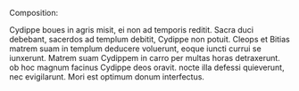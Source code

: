 Composition:

Cydippe boues in agris misit, ei non ad temporis reditit. Sacra duci debebant, sacerdos ad templum debitit, Cydippe non potuit. Cleops et Bitias matrem suam in templum deducere voluerunt, eoque iuncti currui se iunxerunt. Matrem suam Cydippem in carro per multas horas detraxerunt. ob hoc magnum facinus Cydippe deos oravit. nocte illa defessi quieverunt, nec evigilarunt. Mori est optimum donum interfectus. 
